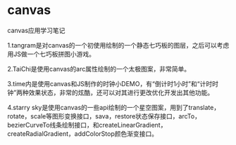 # canvas
canvas应用学习笔记

1.tangram是对canvas的一个初使用绘制的一个静态七巧板的图层，之后可以考虑用JS做一个七巧板拼图小游戏。

2.TaiChi是使用canvas的arc属性绘制的一个太极图案，非常简单。

3.time内是使用canvas和JS制作的时钟小DEMO，有“倒计时1小时”和“计时时钟”两种效果状态，非常的炫酷，还可以对其进行更改优化开发出其他功能。

4.starry sky是使用canvas的一些api绘制的一个星空图案，用到了translate，rotate，scale等图形变换接口，sava，restore状态保存接口，arcTo，bezierCurveTo线条绘制接口，和createLinearGradient，createRadialGradient，addColorStop颜色渐变接口。
